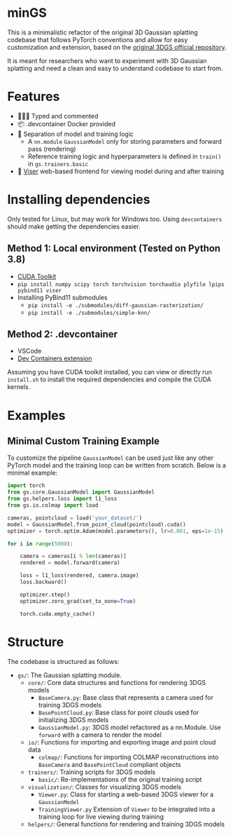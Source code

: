 # minGS
This is a minimalistic refactor of the original 3D Gaussian splatting codebase that follows PyTorch conventions and allow for easy customization and extension, based on the [original 3DGS official repository](https://github.com/graphdeco-inria/gaussian-splatting).

It is meant for researchers who want to experiment with 3D Gaussian splatting and need a clean and easy to understand codebase to start from.

# Features
- 🧑🏻‍💻 Typed and commented
- 📦 .devcontainer Docker provided
- 📄 Separation of model and training logic
    - A `nn.module` `GaussianModel` only for storing parameters and forward pass (rendering)
    - Reference training logic and hyperparameters is defined in `train()` in `gs.trainers.basic`
- 📸 [Viser](https://github.com/nerfstudio-project/viser) web-based frontend for viewing model during and after training

# Installing dependencies
Only tested for Linux, but may work for Windows too. Using `devcontainers` should make getting the dependencies easier.
## Method 1: Local environment (Tested on Python 3.8)
- [CUDA Toolkit](https://developer.nvidia.com/cuda-downloads)
- `pip install numpy scipy torch torchvision torchaudio plyfile lpips pybind11 viser`
- Installing PyBind11 submodules
    - `pip install -e ./submodules/diff-gaussian-rasterization/`
    - `pip install -e ./submodules/simple-knn/`
## Method 2: .devcontainer
- VSCode
- [Dev Containers extension](https://marketplace.visualstudio.com/items?itemName=ms-vscode-remote.remote-containers)

Assuming you have CUDA toolkit installed, you can view or directly run `install.sh` to install the required dependencies and compile the CUDA kernels.

# Examples

## Minimal Custom Training Example
To customize the pipeline `GaussianModel` can be used just like any other PyTorch model and the training loop can be written from scratch. Below is a minimal example:
```python
import torch
from gs.core.GaussianModel import GaussianModel
from gs.helpers.loss import l1_loss
from gs.io.colmap import load

cameras, pointcloud = load('your_dataset/')
model = GaussianModel.from_point_cloud(pointcloud).cuda()
optimizer = torch.optim.Adam(model.parameters(), lr=0.001, eps=1e-15)

for i in range(5000):

    camera = cameras[i % len(cameras)]
    rendered = model.forward(camera)

    loss = l1_loss(rendered, camera.image)
    loss.backward()

    optimizer.step()
    optimizer.zero_grad(set_to_none=True) 

    torch.cuda.empty_cache()
```

# Structure
The codebase is structured as follows:
- `gs/`: The Gaussian splatting module.
    - `core/`: Core data structures and functions for rendering 3DGS models
        - `BaseCamera.py`: Base class that represents a camera used for training 3DGS models
        - `BasePointCloud.py`: Base class for point clouds used for initializing 3DGS models
        - `GaussianModel.py`: 3DGS model refactored as a nn.Module. Use `forward` with a camera to render the model
    - `io/`: Functions for importing and exporting image and point cloud data
        - `colmap/`: Functions for importing COLMAP reconstructions into `BaseCamera` and `BasePointCloud` compliant objects
    - `trainers/`: Training scripts for 3DGS models
        - `basic/`: Re-implementations of the original training script
    - `visualization/`: Classes for visualizing 3DGS models
        - `Viewer.py`: Class for starting a web-based 3DGS viewer for a `GaussianModel`
        - `TrainingViewer.py` Extension of `Viewer` to be integrated into a training loop for live viewing during training 
    - `helpers/`: General functions for rendering and training 3DGS models
